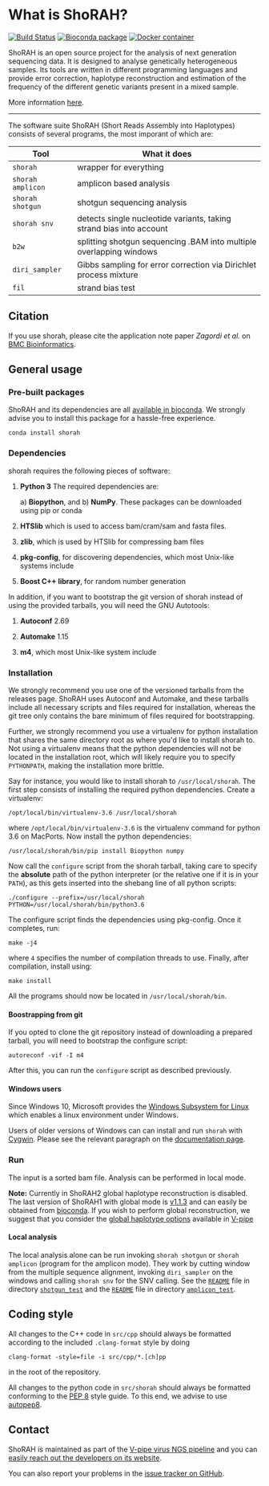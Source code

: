 What is ShoRAH?
===============
[![Build Status](https://travis-ci.org/cbg-ethz/shorah.svg?branch=master)](https://travis-ci.org/cbg-ethz/shorah)
[![Bioconda package](https://img.shields.io/conda/dn/bioconda/shorah.svg?label=Bioconda)](https://bioconda.github.io/recipes/shorah/README.html)
[![Docker container](https://quay.io/repository/biocontainers/shorah/status)](https://quay.io/repository/biocontainers/shorah)


ShoRAH is an open source project for the analysis of next generation sequencing
data. It is designed to analyse genetically heterogeneous samples. Its tools
are written in different programming languages and provide error correction,
haplotype reconstruction and estimation of the frequency of the different
genetic variants present in a mixed sample.

More information [here](http://cbg-ethz.github.io/shorah).

---

The software suite ShoRAH (Short Reads Assembly into Haplotypes) consists of
several programs, the most imporant of which are:

| Tool           | What it does                                                        |
| -------------- | ------------------------------------------------------------------- |
| `shorah`       | wrapper for everything                                              |
|`shorah amplicon`| amplicon based analysis                                            |
|`shorah shotgun`| shotgun sequencing analysis                                         |
| `shorah snv`   | detects single nucleotide variants, taking strand bias into account |
| `b2w`          | splitting shotgun sequencing .BAM into multiple overlapping windows |
| `diri_sampler` | Gibbs sampling for error correction via Dirichlet process mixture   |
| `fil`          | strand bias test                                                    |

## Citation
If you use shorah, please cite the application note paper _Zagordi et al._ on
[BMC Bioinformatics](http://www.biomedcentral.com/1471-2105/12/119).

## General usage
### Pre-built packages
ShoRAH and its dependencies are all
[available in bioconda](https://bioconda.github.io/recipes/shorah/README.html).
We strongly advise you to install this package for a hassle-free experience.

	conda install shorah

### Dependencies
shorah requires the following pieces of software:

1. **Python 3** The required dependencies are:

   a) **Biopython**, and 
   b) **NumPy**.
   These packages can be downloaded using pip or conda

2. **HTSlib** which is used to access bam/cram/sam and fasta files.

3. **zlib**, which is used by HTSlib for compressing bam files

3. **pkg-config**, for discovering dependencies, which most Unix-like systems include

4. **Boost C++ library**, for random number generation

In addition, if you want to bootstrap the git version of shorah instead of using the provided tarballs,
you will need the GNU Autotools:

1. **Autoconf** 2.69

2. **Automake** 1.15

3. **m4**, which most Unix-like system include

### Installation
We strongly recommend you use one of the versioned tarballs from the releases page. ShoRAH uses Autoconf
and Automake, and these tarballs include all necessary scripts and files required for installation, whereas
the git tree only contains the bare minimum of files required for bootstrapping.

Further, we strongly recommend you use a virtualenv for python installation that shares the same directory
root as where you'd like to install shorah to. Not using a virtualenv means that the python dependencies will
not be located in the installation root, which will likely require you to specify `PYTHONPATH`, making the
installation more brittle.

Say for instance, you would like to install shorah to `/usr/local/shorah`. The first step consists of installing
the required python dependencies. Create a virtualenv:

	/opt/local/bin/virtualenv-3.6 /usr/local/shorah

where `/opt/local/bin/virtualenv-3.6` is the virtualenv command for python 3.6 on MacPorts. Now install
the python dependencies:

	/usr/local/shorah/bin/pip install Biopython numpy

Now call the `configure` script from the shorah tarball, taking care to specify the **absolute** path of the
python interpreter (or the relative one if it is in your `PATH`), as this gets inserted into the shebang line of all python scripts:

	./configure --prefix=/usr/local/shorah PYTHON=/usr/local/shorah/bin/python3.6

The configure script finds the dependencies using pkg-config. Once it completes, run:

	make -j4

where `4` specifies the number of compilation threads to use. Finally, after compilation, install using:

	make install

All the programs should now be located in `/usr/local/shorah/bin`.

#### Boostrapping from git
If you opted to clone the git repository instead of downloading a prepared tarball, you will need to bootstrap
the configure script:

	autoreconf -vif -I m4

After this, you can run the `configure` script as described previously.


#### Windows users
Since Windows 10, Microsoft provides the 
[Windows Subsystem for Linux](https://docs.microsoft.com/en-us/windows/wsl/about) 
which enables a linux environment under Windows.

Users of older versions of Windows can can install and run `shorah` with [Cygwin](http://www.cygwin.com).
Please see the relevant paragraph on the
[documentation page](http://cbg-ethz.github.io/shorah/).

### Run
The input is a sorted bam file. Analysis can be performed in local mode.

**Note:** Currently in ShoRAH2 global haplotype reconstruction is disabled.
The last version of ShoRAH1 with global mode is
[v1.1.3](https://github.com/cbg-ethz/shorah/tree/v1.1.3)
and can easily be obtained from
[bioconda](https://bioconda.github.io/recipes/shorah/README.html).
If you wish to perform global reconstruction, we suggest that you consider the
[global haplotype options](https://github.com/cbg-ethz/V-pipe/wiki/options#haplotype_reconstruction)
available in [V-pipe](https://cbg-ethz.github.io/V-pipe/)

#### Local analysis
The local analysis alone can be run invoking `shorah shotgun` or `shorah amplicon` (program
for the amplicon mode). They work by cutting window from the multiple sequence
alignment, invoking `diri_sampler` on the windows and calling `shorah snv` for the
SNV calling. See the
[`README`](https://github.com/cbg-ethz/shorah/blob/master/examples/shotgun_test/README.md)
file in directory
[`shotgun_test`](https://github.com/cbg-ethz/shorah/blob/master/examples/shotgun_test/)
and the
[`README`](https://github.com/cbg-ethz/shorah/blob/master/examples/amplicon_test/README.md)
file in directory
[`amplicon_test`](https://github.com/cbg-ethz/shorah/blob/master/examples/amplicon_test/).


## Coding style
All changes to the C++ code in `src/cpp` should always be formatted according to the included `.clang-format` style by doing

	clang-format -style=file -i src/cpp/*.[ch]pp

in the root of the repository.

All changes to the python code in `src/shorah` should always be formatted conforming to the [PEP 8](https://www.python.org/dev/peps/pep-0008/) style guide. To this end, we advise to use [autopep8](https://pypi.python.org/pypi/autopep8).

## Contact

ShoRAH is maintained as part of the [V-pipe virus NGS pipeline](https://cbg-ethz.github.io/V-pipe/)
and you can [easily reach out the developers on its website](https://cbg-ethz.github.io/V-pipe/contact).

You can also report your problems in the [issue tracker on GitHub](https://github.com/cbg-ethz/shorah/issues).
